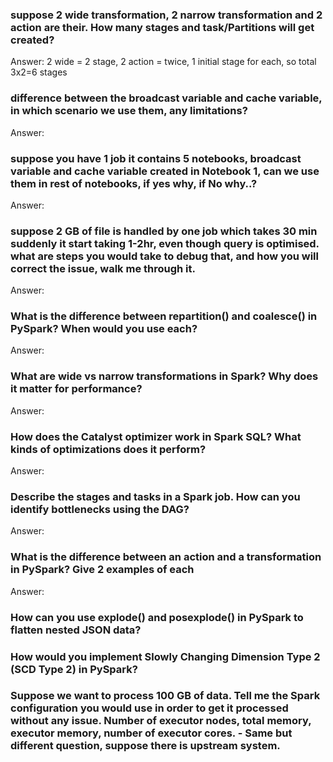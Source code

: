 ### suppose 2 wide transformation, 2 narrow transformation and 2 action are their. How many stages and task/Partitions will get created?
 
Answer: 2 wide = 2 stage, 2 action = twice, 1 initial stage for each, so total 3x2=6 stages

### difference between the broadcast variable and cache variable, in which scenario we use them, any limitations?

Answer:

### suppose you have 1 job it contains 5 notebooks, broadcast variable and cache variable created in Notebook 1, can we use them in rest of notebooks, if yes why, if No why..?

Answer:

### suppose 2 GB of file is handled by one job which takes 30 min suddenly it start taking 1-2hr, even though query is optimised. what are steps you would take to debug that, and how you will correct the issue, walk me through it.

Answer:

### What is the difference between repartition() and coalesce() in PySpark? When would you use each?

Answer:

### What are wide vs narrow transformations in Spark? Why does it matter for performance?

Answer:

### How does the Catalyst optimizer work in Spark SQL? What kinds of optimizations does it perform?

Answer:

### Describe the stages and tasks in a Spark job. How can you identify bottlenecks using the DAG?

Answer:


### What is the difference between an action and a transformation in PySpark? Give 2 examples of each

Answer:


### How can you use explode() and posexplode() in PySpark to flatten nested JSON data?
### How would you implement Slowly Changing Dimension Type 2 (SCD Type 2) in PySpark?
### Suppose we want to process 100 GB of data. Tell me the Spark configuration you would use in order to get it processed without any issue. Number of executor nodes, total memory, executor memory, number of executor cores. - Same but different question, suppose there is upstream system.